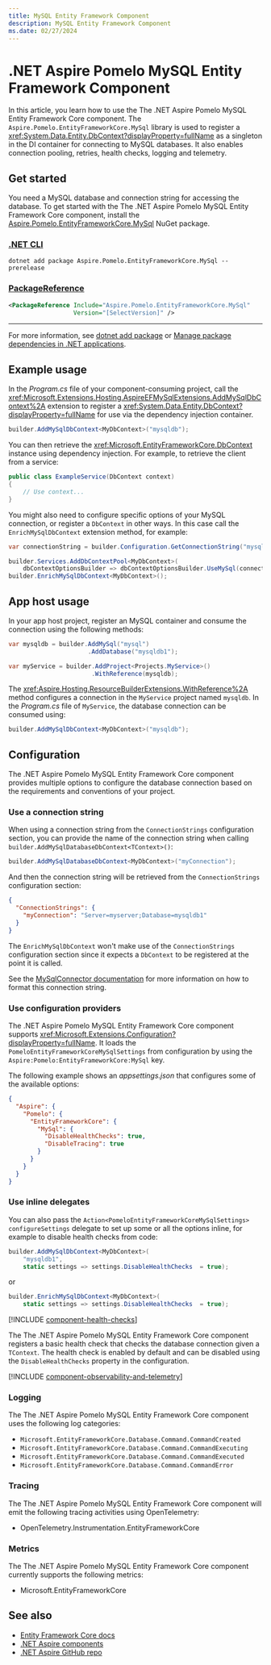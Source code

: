 ```yaml
---
title: MySQL Entity Framework Component
description: MySQL Entity Framework Component
ms.date: 02/27/2024
---
```


# .NET Aspire Pomelo MySQL Entity Framework Component

In this article, you learn how to use the The .NET Aspire Pomelo MySQL Entity Framework Core component. The `Aspire.Pomelo.EntityFrameworkCore.MySql` library is used to register a <xref:System.Data.Entity.DbContext?displayProperty=fullName> as a singleton in the DI container for connecting to MySQL databases. It also enables connection pooling, retries, health checks, logging and telemetry.

## Get started

You need a MySQL database and connection string for accessing the database. To get started with the The .NET Aspire Pomelo MySQL Entity Framework Core component, install the [Aspire.Pomelo.EntityFrameworkCore.MySql](https://www.nuget.org/packages/Aspire.Pomelo.EntityFrameworkCore.MySql) NuGet package.

### [.NET CLI](#tab/dotnet-cli)

```dotnetcli
dotnet add package Aspire.Pomelo.EntityFrameworkCore.MySql --prerelease
```

### [PackageReference](#tab/package-reference)

```xml
<PackageReference Include="Aspire.Pomelo.EntityFrameworkCore.MySql"
                  Version="[SelectVersion]" />
```

---

For more information, see [dotnet add package](/dotnet/core/tools/dotnet-add-package) or [Manage package dependencies in .NET applications](/dotnet/core/tools/dependencies).

## Example usage

In the _Program.cs_ file of your component-consuming project, call the <xref:Microsoft.Extensions.Hosting.AspireEFMySqlExtensions.AddMySqlDbContext%2A> extension to register a <xref:System.Data.Entity.DbContext?displayProperty=fullName> for use via the dependency injection container.

```csharp
builder.AddMySqlDbContext<MyDbContext>("mysqldb");
```

You can then retrieve the <xref:Microsoft.EntityFrameworkCore.DbContext> instance using dependency injection. For example, to retrieve the client from a service:

```csharp
public class ExampleService(DbContext context)
{
    // Use context...
}
```

You might also need to configure specific options of your MySQL connection, or register a `DbContext` in other ways. In this case call the `EnrichMySqlDbContext` extension method, for example:

```csharp
var connectionString = builder.Configuration.GetConnectionString("mysqldb");

builder.Services.AddDbContextPool<MyDbContext>(
    dbContextOptionsBuilder => dbContextOptionsBuilder.UseMySql(connectionString, serverVersion));
builder.EnrichMySqlDbContext<MyDbContext>();
```

## App host usage

In your app host project, register an MySQL container and consume the connection using the following methods:

```csharp
var mysqldb = builder.AddMySql("mysql")
                      .AddDatabase("mysqldb1");

var myService = builder.AddProject<Projects.MyService>()
                       .WithReference(mysqldb);
```

The <xref:Aspire.Hosting.ResourceBuilderExtensions.WithReference%2A> method configures a connection in the `MyService` project named `mysqldb`. In the _Program.cs_ file of `MyService`, the database connection can be consumed using:

```csharp
builder.AddMySqlDbContext<MyDbContext>("mysqldb");
```

## Configuration

The .NET Aspire Pomelo MySQL Entity Framework Core component provides multiple options to configure the database connection based on the requirements and conventions of your project.

### Use a connection string

When using a connection string from the `ConnectionStrings` configuration section, you can provide the name of the connection string when calling `builder.AddMySqlDatabaseDbContext<TContext>()`:

```csharp
builder.AddMySqlDatabaseDbContext<MyDbContext>("myConnection");
```

And then the connection string will be retrieved from the `ConnectionStrings` configuration section:

```json
{
  "ConnectionStrings": {
    "myConnection": "Server=myserver;Database=mysqldb1"
  }
}
```

The `EnrichMySqlDbContext` won't make use of the `ConnectionStrings` configuration section since it expects a `DbContext` to be registered at the point it is called.

See the [MySqlConnector documentation](https://mysqlconnector.net/connection-options/) for more information on how to format this connection string.

### Use configuration providers

The .NET Aspire Pomelo MySQL Entity Framework Core component supports <xref:Microsoft.Extensions.Configuration?displayProperty=fullName>. It loads the `PomeloEntityFrameworkCoreMySqlSettings` from configuration by using the `Aspire:Pomelo:EntityFrameworkCore:MySql` key.

The following example shows an _appsettings.json_ that configures some of the available options:

```json
{
  "Aspire": {
    "Pomelo": {
      "EntityFrameworkCore": {
        "MySql": {
          "DisableHealthChecks": true,
          "DisableTracing": true
        }
      }
    }
  }
}
```

### Use inline delegates

You can also pass the `Action<PomeloEntityFrameworkCoreMySqlSettings> configureSettings` delegate to set up some or all the options inline, for example to disable health checks from code:

```csharp
builder.AddMySqlDbContext<MyDbContext>(
    "mysqldb1",
    static settings => settings.DisableHealthChecks  = true);
```

or

```csharp
builder.EnrichMySqlDbContext<MyDbContext>(
    static settings => settings.DisableHealthChecks  = true);
```

[!INCLUDE [component-health-checks](../includes/component-health-checks.md)]

The The .NET Aspire Pomelo MySQL Entity Framework Core component registers a basic health check that checks the database connection given a `TContext`. The health check is enabled by default and can be disabled using the `DisableHealthChecks` property in the configuration.

[!INCLUDE [component-observability-and-telemetry](../includes/component-observability-and-telemetry.md)]

### Logging

The The .NET Aspire Pomelo MySQL Entity Framework Core component uses the following log categories:

- `Microsoft.EntityFrameworkCore.Database.Command.CommandCreated`
- `Microsoft.EntityFrameworkCore.Database.Command.CommandExecuting`
- `Microsoft.EntityFrameworkCore.Database.Command.CommandExecuted`
- `Microsoft.EntityFrameworkCore.Database.Command.CommandError`

### Tracing

The The .NET Aspire Pomelo MySQL Entity Framework Core component will emit the following tracing activities using OpenTelemetry:

- OpenTelemetry.Instrumentation.EntityFrameworkCore

### Metrics

The The .NET Aspire Pomelo MySQL Entity Framework Core component currently supports the following metrics:

- Microsoft.EntityFrameworkCore

## See also

- [Entity Framework Core docs](/ef/core)
- [.NET Aspire components](../fundamentals/components-overview.md)
- [.NET Aspire GitHub repo](https://github.com/dotnet/aspire)
